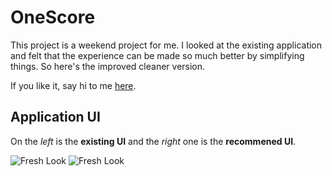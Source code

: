 # OneScore

This project is a weekend project for me.
I looked at the existing application and felt that the experience can be made so much better by simplifying things. So here's the improved cleaner version.

If you like it, say hi to me [here](https://twitter.com/codeoholic).

## Application UI
On the *left* is the **existing UI** and the *right* one is the **recommened UI**.

![Fresh Look ](https://mohit.sgp1.digitaloceanspaces.com/onescore/old_look.PNG?t=1 "Existing Look")
![Fresh Look ](https://mohit.sgp1.digitaloceanspaces.com/onescore/fresh_look_v0.2.png "Fresh Look")
